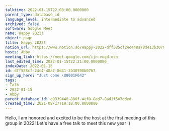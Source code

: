```yaml
---
talktime: 2022-01-15T22:00:00.0000000
parent_type: database_id
language_level: intermediate to advanced
archived: false
software: Google Meet
name: Happy 2022!
object: page
title: Happy 2022!
notion_url: https://www.notion.so/Happy-2022-dff585cf24c448a78d413b30708b0767
hosts: Abby
meeting_link: https://meet.google.com/ijn-vugd-osn
last_edited_time: 2022-01-15T22:21:00.0000000
indexDate: 2022-01-15
id: dff585cf-24c4-48a7-8d41-3b30708b0767
sign_up_here: "Just come \U0001F642"
tags:
- Talk
- 2022-01-15
- Abby
parent_database_id: e9339446-880f-4ef0-8ad7-8ad1f507dded
created_time: 2021-08-17T19:10:00.0000000
---
```


Hello, I am honored and excited to be the host at the first meeting of this group in 2022! Let's have a free talk to meet this new year :)





